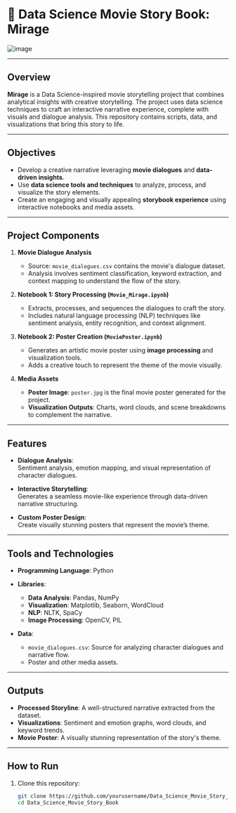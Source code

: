 # 🎥 Data Science Movie Story Book: Mirage  
![image](https://github.com/user-attachments/assets/bb248cad-ee46-4256-a770-467577d6623f)

---

## Overview  
**Mirage** is a Data Science-inspired movie storytelling project that combines analytical insights with creative storytelling. The project uses data science techniques to craft an interactive narrative experience, complete with visuals and dialogue analysis. This repository contains scripts, data, and visualizations that bring this story to life.

---

## Objectives  
- Develop a creative narrative leveraging **movie dialogues** and **data-driven insights**.  
- Use **data science tools and techniques** to analyze, process, and visualize the story elements.  
- Create an engaging and visually appealing **storybook experience** using interactive notebooks and media assets.  

---

## Project Components  

1. **Movie Dialogue Analysis**  
   - Source: `movie_dialogues.csv` contains the movie's dialogue dataset.  
   - Analysis involves sentiment classification, keyword extraction, and context mapping to understand the flow of the story.  

2. **Notebook 1: Story Processing (`Movie_Mirage.ipynb`)**  
   - Extracts, processes, and sequences the dialogues to craft the story.  
   - Includes natural language processing (NLP) techniques like sentiment analysis, entity recognition, and context alignment.

3. **Notebook 2: Poster Creation (`MoviePoster.ipynb`)**  
   - Generates an artistic movie poster using **image processing** and visualization tools.  
   - Adds a creative touch to represent the theme of the movie visually.

4. **Media Assets**  
   - **Poster Image**: `poster.jpg` is the final movie poster generated for the project.  
   - **Visualization Outputs**: Charts, word clouds, and scene breakdowns to complement the narrative.  

---

## Features  

- **Dialogue Analysis**:  
   Sentiment analysis, emotion mapping, and visual representation of character dialogues.  

- **Interactive Storytelling**:  
   Generates a seamless movie-like experience through data-driven narrative structuring.  

- **Custom Poster Design**:  
   Create visually stunning posters that represent the movie’s theme.  

---

## Tools and Technologies  

- **Programming Language**: Python  
- **Libraries**:  
  - **Data Analysis**: Pandas, NumPy  
  - **Visualization**: Matplotlib, Seaborn, WordCloud  
  - **NLP**: NLTK, SpaCy  
  - **Image Processing**: OpenCV, PIL  

- **Data**:  
  - `movie_dialogues.csv`: Source for analyzing character dialogues and narrative flow.  
  - Poster and other media assets.  

---

## Outputs  

- **Processed Storyline**: A well-structured narrative extracted from the dataset.  
- **Visualizations**: Sentiment and emotion graphs, word clouds, and keyword trends.  
- **Movie Poster**: A visually stunning representation of the story's theme.  

---

## How to Run  

1. Clone this repository:  
   ```bash
   git clone https://github.com/yourusername/Data_Science_Movie_Story_Book.git
   cd Data_Science_Movie_Story_Book
